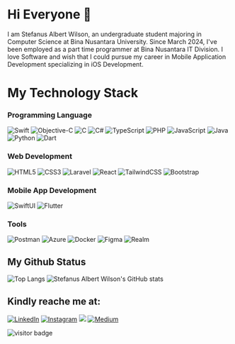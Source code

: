 # Hi Everyone 👋

I am Stefanus Albert Wilson, an undergraduate student majoring in Computer Science at Bina Nusantara University. Since March 2024, I've been employed as a part time programmer at Bina Nusantara IT Division. I love Software and wish that I could pursue my career in Mobile Application Development specializing in iOS Development.

# My Technology Stack

### Programming Language
 ![Swift](https://img.shields.io/badge/Swift-e84f36?style=for-the-badge&logo=swift&logoColor=white)
 ![Objective-C](https://img.shields.io/badge/OBJECTIVE--C-%233A95E3.svg?style=for-the-badge&logo=apple&logoColor=white)
 ![C](https://img.shields.io/badge/C-00599C?style=for-the-badge&logo=c&logoColor=white)
 ![C#](https://img.shields.io/badge/c%23-%23239120.svg?style=for-the-badge&logo=csharp&logoColor=white)
 ![TypeScript](https://img.shields.io/badge/typescript-%23007ACC.svg?style=for-the-badge&logo=typescript&logoColor=white)
 ![PHP](https://img.shields.io/badge/php-%23777BB4.svg?style=for-the-badge&logo=php&logoColor=white)
 ![JavaScript](https://img.shields.io/badge/javascript-%23323330.svg?style=for-the-badge&logo=javascript&logoColor=%23F7DF1E)
 ![Java](https://img.shields.io/badge/java-%23ED8B00.svg?style=for-the-badge&logo=openjdk&logoColor=white)
 ![Python](https://img.shields.io/badge/Python-14354C?style=for-the-badge&logo=python&logoColor=white)
 ![Dart](https://img.shields.io/badge/Dart-3fb1ec?style=for-the-badge&logo=dart&logoColor=white)

 

### Web Development 
![HTML5](https://img.shields.io/badge/html5-%23E34F26.svg?style=for-the-badge&logo=html5&logoColor=white)
![CSS3](https://img.shields.io/badge/css3-%231572B6.svg?style=for-the-badge&logo=css3&logoColor=white)
![Laravel](https://img.shields.io/badge/laravel-f82b1e.svg?style=for-the-badge&logo=laravel&logoColor=white)
![React](https://img.shields.io/badge/react-%2320232a.svg?style=for-the-badge&logo=react&logoColor=%2361DAFB)
![TailwindCSS](https://img.shields.io/badge/tailwindcss-%2338B2AC.svg?style=for-the-badge&logo=tailwind-css&logoColor=white)
![Bootstrap](https://img.shields.io/badge/bootstrap-%238511FA.svg?style=for-the-badge&logo=bootstrap&logoColor=white)

### Mobile App Development
![SwiftUI](https://img.shields.io/badge/SwiftUI-0271fd?style=for-the-badge&logo=swift&logoColor=white)
![Flutter](https://img.shields.io/badge/Flutter-015496?style=for-the-badge&logo=flutter&logoColor=white)


### Tools
 ![Postman](https://img.shields.io/badge/Postman-FF6C37?style=for-the-badge&logo=postman&logoColor=white)
 ![Azure](https://img.shields.io/badge/azure-%230072C6.svg?style=for-the-badge&logo=microsoftazure&logoColor=white)
 ![Docker](https://img.shields.io/badge/docker-%230db7ed.svg?style=for-the-badge&logo=docker&logoColor=white)
 ![Figma](https://img.shields.io/badge/figma-%23F24E1E.svg?style=for-the-badge&logo=figma&logoColor=white)
 ![Realm](https://img.shields.io/badge/Realm-39477F?style=for-the-badge&logo=realm&logoColor=white)

## My Github Status
![Top Langs](https://github-readme-stats.vercel.app/api/top-langs/?username=abedsully&layout=compact&theme=dark)
![Stefanus Albert Wilson's GitHub stats](https://github-readme-stats.vercel.app/api?username=abedsully&theme=dark)

## Kindly reache me at:
<div>
  <p align = "start">
<a href="https://www.linkedin.com/in/stefanuswilson/" target="_blank"><img src="https://img.shields.io/badge/LinkedIn-0077B5?style=for-the-badge&logo=linkedin&logoColor=white" alt="LinkedIn"></a>
<a href="https://www.instagram.com/abedsully " target="_blank"><img src="https://img.shields.io/badge/Instagram-E4405F?style=for-the-badge&logo=instagram&logoColor=white" alt="Instagram"></a>
<a href="mailto:abedsully2909"><img src="https://img.shields.io/badge/Gmail-D14836?style=for-the-badge&logo=gmail&logoColor=white"/></a>
<a href="https://medium.com/@ichbinabed" target="_blank"><img src="https://img.shields.io/badge/Medium-12100E?style=for-the-badge&logo=medium&logoColor=white" alt="Medium"></a>
  </p>


![visitor badge](https://visitor-badge.laobi.icu/badge?page_id=abedsully.abedsully)

